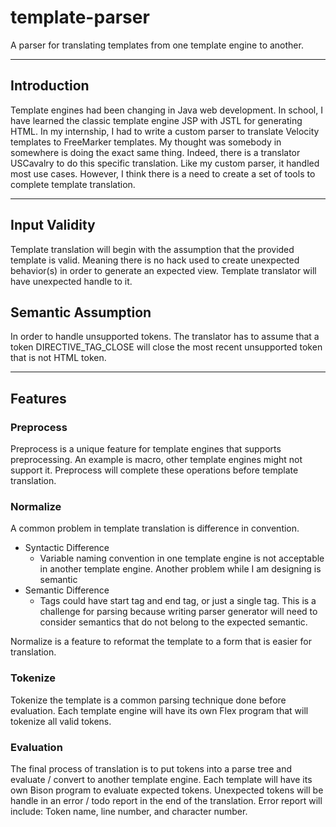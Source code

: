 # template-parser
A parser for translating templates from one template engine to another.

---
## Introduction
Template engines had been changing in Java web development. In school, I have learned the classic template engine JSP with JSTL for generating HTML. In my internship, I had to write a custom parser to translate Velocity templates to FreeMarker templates. My thought was somebody in somewhere is doing the exact same thing. Indeed, there is a translator USCavalry to do this specific translation. Like my custom parser, it handled most use cases. However, I think there is a need to create a set of tools to complete template translation.

---
## Input Validity
Template translation will begin with the assumption that the provided template is valid. Meaning there is no hack used to create unexpected behavior(s) in order to generate an expected view. Template translator will have unexpected handle to it.
## Semantic Assumption
In order to handle unsupported tokens. The translator has to assume that a token DIRECTIVE_TAG_CLOSE will close the most recent unsupported token that is not HTML token.

---
## Features
### Preprocess
Preprocess is a unique feature for template engines that supports preprocessing. An example is macro, other template engines might not support it. Preprocess will complete these operations before template translation.
### Normalize
A common problem in template translation is difference in convention.
* Syntactic Difference
  * Variable naming convention in one template engine is not acceptable in another template engine. Another problem while I am designing is semantic
* Semantic Difference
  * Tags could have start tag and end tag, or just a single tag. This is a challenge for parsing because writing parser generator will need to consider semantics that do not belong to the expected semantic.

Normalize is a feature to reformat the template to a form that is easier for translation.
### Tokenize
Tokenize the template is a common parsing technique done before evaluation. Each template engine will have its own Flex program that will tokenize all valid tokens.
### Evaluation
The final process of translation is to put tokens into a parse tree and evaluate / convert to another template engine. Each template will have its own Bison program to evaluate expected tokens. Unexpected tokens will be handle in an error / todo report in the end of the translation. Error report will include: Token name, line number, and character number.
